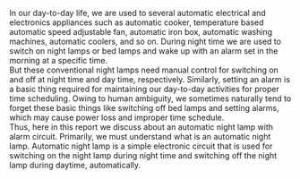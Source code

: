 In our day-to-day life, we are used to several automatic electrical and electronics appliances such as automatic cooker, temperature based automatic speed adjustable fan, automatic iron box, automatic washing machines, automatic coolers, and so on. During night time we are used to switch on night lamps or bed lamps and wake up with an alarm set in the morning at a specific time. 		
		But these conventional night lamps need manual control for switching on and off at night time and day time, respectively. 
		Similarly, setting an alarm is a basic thing required for maintaining our day-to-day activities for proper time scheduling. 
		Owing to human ambiguity, we sometimes naturally tend to forget these basic things like switching off bed lamps and setting alarms, which may cause power loss and improper time schedule. 					
		Thus, here in this report we discuss about an automatic night lamp with alarm circuit. Primarily, we must understand what is an automatic night lamp.
		Automatic night lamp is a simple electronic circuit that is used for switching on the night lamp during night time and switching off the night lamp during daytime, automatically.
